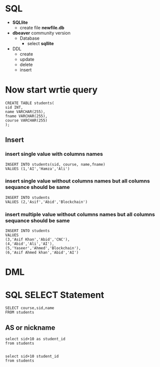 # SQL
* **SQLlite**
    * create file **newfile.db**
* **dbeaver** community version
    * Database
        * select **sqllite**
* DDL
    * create
    * update
    * delete
    * insert

# Now start wrtie query
```
CREATE TABLE students(
sid INT,
name VARCHAR(255),
fname VARCHAR(255),
course VARCHAR(255)
);
```


## Insert
### insert single value with columns names
```
INSERT INTO students(sid, course, name,fname)
VALUES (1,'AI','Hamza','Ali')

```

### insert single value without columns names but all columns sequance should be same

```
INSERT INTO students 
VALUES (2,'Asif','Abid','Blockchain')

```

### insert multiple value without columns names but all columns sequance should be same

```
INSERT INTO students 
VALUES 
(3,'Asif Khan','Abid','CNC'),
(4,'Abid','Ali','AI'),
(5,'Yaseer','Ahmed','Blockchain'),
(6,'Asif Ahmed khan','Abid','AI')
```
# DML
# SQL SELECT Statement

```
SELECT course,sid,name
FROM students
```

## AS or nickname
```
select sid+10 as student_id
from students 


select sid+10 student_id
from students 
```
